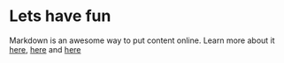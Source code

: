 
# Lets have fun

Markdown is an awesome way to put content online. Learn more about it 
[here](https://guides.github.com/features/mastering-markdown/), 
[here](https://commonmark.org/help/)
and 
[here](https://www.markdownguide.org/)

